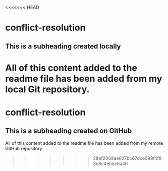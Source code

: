 <<<<<<< HEAD
# conflict-resolution

## This is a subheading created locally

All of this content added to the readme file has been added from my local Git repository.
=======
# conflict-resolution

## This is a subheading created on GitHub

All of this content added to the readme file has been added from my remote GitHub repository.
>>>>>>> 28ef2069ae027bc67dce699f4f83e8c4ebee6a46
